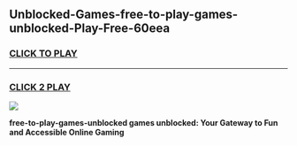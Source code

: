 
## Unblocked-Games-free-to-play-games-unblocked-Play-Free-60eea
<h3>
<a href="https://premium76.site?title=free-to-play-games-unblocked&ref=23A">CLICK TO PLAY</a></h3>
<hr>

<h3>
<a href="https://premium76.site?title=free-to-play-games-unblocked&ref=23A">CLICK 2 PLAY</a>
  
</h3>

<a href="https://premium76.site?title=free-to-play-games-unblocked&ref=23A"><img src="https://clearcache.store/games.png"></a>


**free-to-play-games-unblocked games unblocked: Your Gateway to Fun and Accessible Online Gaming**
